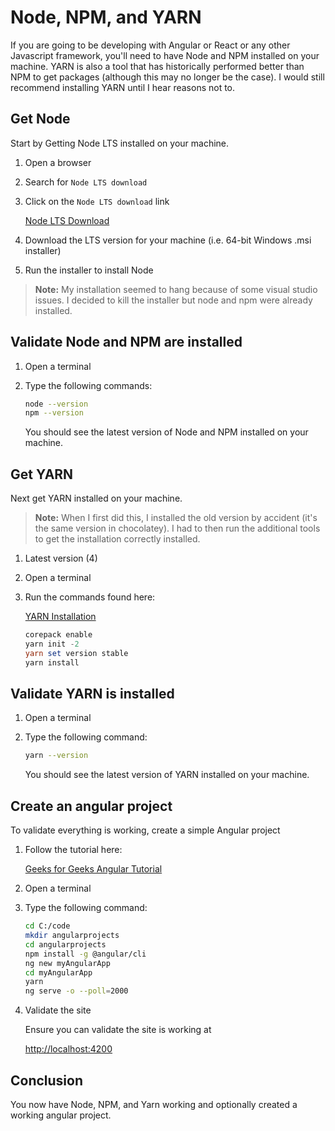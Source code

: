 # Node, NPM, and YARN

If you are going to be developing with Angular or React or any other Javascript framework, you'll need to have Node and NPM installed on your machine.  YARN is also a tool that has historically performed better than NPM to get packages (although this may no longer be the case).  I would still recommend installing YARN until I hear reasons not to.

## Get Node

Start by Getting Node LTS installed on your machine.

1. Open a browser
1. Search for `Node LTS download`
1. Click on the `Node LTS download` link

    [Node LTS Download](https://nodejs.org/en/download/)  

1. Download the LTS version for your machine (i.e. 64-bit Windows .msi installer)
1. Run the installer to install Node

>**Note:** My installation seemed to hang because of some visual studio issues.  I decided to kill the installer but node and npm were already installed.

## Validate Node and NPM are installed

1. Open a terminal
1. Type the following commands:

    ```bash
    node --version
    npm --version
    ```

    You should see the latest version of Node and NPM installed on your machine.

## Get YARN

Next get YARN installed on your machine.

>**Note:** When I first did this, I installed the old version by accident (it's the same version in chocolatey).  I had to then run the additional tools to get the installation correctly installed.

1. Latest version (4)
1. Open a terminal
1. Run the commands found here:

    [YARN Installation](https://yarnpkg.com/getting-started/install)  

    ```PowerShell
    corepack enable
    yarn init -2
    yarn set version stable
    yarn install
    ```

## Validate YARN is installed

1. Open a terminal
1. Type the following command:

    ```bash
    yarn --version
    ```

    You should see the latest version of YARN installed on your machine.

## Create an angular project

To validate everything is working, create a simple Angular project

1. Follow the tutorial here:

    [Geeks for Geeks Angular Tutorial](https://www.geeksforgeeks.org/angular-cli-angular-project-setup/)  

1. Open a terminal
1. Type the following command:

    ```bash
    cd C:/code
    mkdir angularprojects
    cd angularprojects
    npm install -g @angular/cli
    ng new myAngularApp
    cd myAngularApp
    yarn
    ng serve -o --poll=2000 
    ```  

1. Validate the site

    Ensure you can validate the site is working at

    [http://localhost:4200](http://localhost:4200)

## Conclusion

You now have Node, NPM, and Yarn working and optionally created a working angular project.

